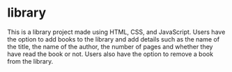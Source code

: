 # library

This is a library project made using HTML, CSS, and JavaScript. Users have the option to add books to the library and add details such as the name of the title, the name of the author, the number of pages and whether they have read the book or not. Users also have the option to remove a book from the library.
